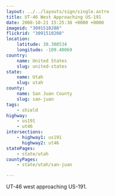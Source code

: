 ```yaml
---
layout: ../../layouts/sign/single.astro
title: UT-46 West Approaching US-191
date: 2008-10-21 15:25:38 +0000 +0000
imageid: "3091510208"
flickrid: "3091510208"
location:
    latitude: 38.308534
    longitude: -109.40069
country:
    name: United States
    slug: united-states
state:
    name: Utah
    slug: utah
county:
    name: San Juan County
    slug: san-juan
tags:
    - shield
highway:
    - us191
    - ut46
intersections:
    - highway1: us191
      highway2: ut46
statePages:
    - state/utah
countyPages:
    - state/utah/san-juan

---
```

UT-46 west approaching US-191.